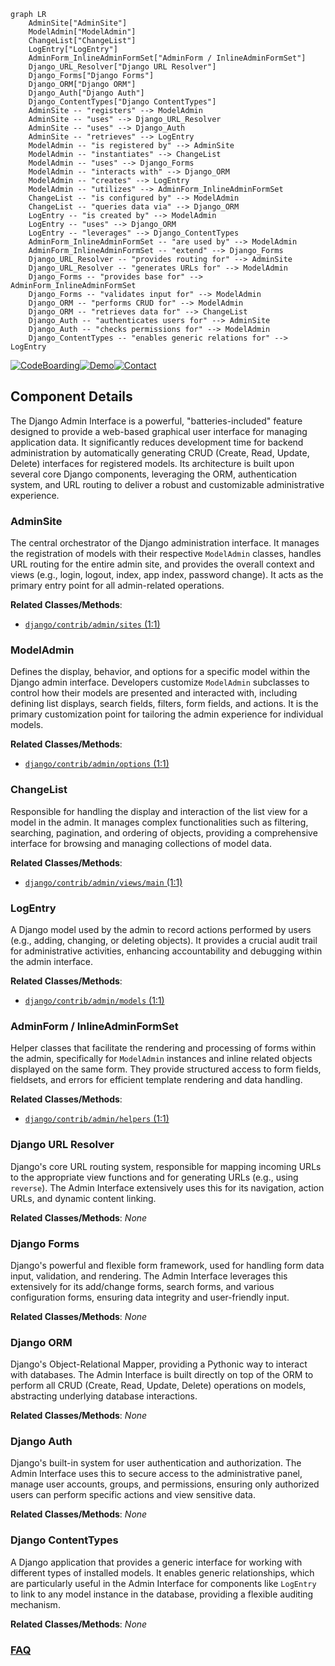```mermaid
graph LR
    AdminSite["AdminSite"]
    ModelAdmin["ModelAdmin"]
    ChangeList["ChangeList"]
    LogEntry["LogEntry"]
    AdminForm_InlineAdminFormSet["AdminForm / InlineAdminFormSet"]
    Django_URL_Resolver["Django URL Resolver"]
    Django_Forms["Django Forms"]
    Django_ORM["Django ORM"]
    Django_Auth["Django Auth"]
    Django_ContentTypes["Django ContentTypes"]
    AdminSite -- "registers" --> ModelAdmin
    AdminSite -- "uses" --> Django_URL_Resolver
    AdminSite -- "uses" --> Django_Auth
    AdminSite -- "retrieves" --> LogEntry
    ModelAdmin -- "is registered by" --> AdminSite
    ModelAdmin -- "instantiates" --> ChangeList
    ModelAdmin -- "uses" --> Django_Forms
    ModelAdmin -- "interacts with" --> Django_ORM
    ModelAdmin -- "creates" --> LogEntry
    ModelAdmin -- "utilizes" --> AdminForm_InlineAdminFormSet
    ChangeList -- "is configured by" --> ModelAdmin
    ChangeList -- "queries data via" --> Django_ORM
    LogEntry -- "is created by" --> ModelAdmin
    LogEntry -- "uses" --> Django_ORM
    LogEntry -- "leverages" --> Django_ContentTypes
    AdminForm_InlineAdminFormSet -- "are used by" --> ModelAdmin
    AdminForm_InlineAdminFormSet -- "extend" --> Django_Forms
    Django_URL_Resolver -- "provides routing for" --> AdminSite
    Django_URL_Resolver -- "generates URLs for" --> ModelAdmin
    Django_Forms -- "provides base for" --> AdminForm_InlineAdminFormSet
    Django_Forms -- "validates input for" --> ModelAdmin
    Django_ORM -- "performs CRUD for" --> ModelAdmin
    Django_ORM -- "retrieves data for" --> ChangeList
    Django_Auth -- "authenticates users for" --> AdminSite
    Django_Auth -- "checks permissions for" --> ModelAdmin
    Django_ContentTypes -- "enables generic relations for" --> LogEntry
```
[![CodeBoarding](https://img.shields.io/badge/Generated%20by-CodeBoarding-9cf?style=flat-square)](https://github.com/CodeBoarding/GeneratedOnBoardings)[![Demo](https://img.shields.io/badge/Try%20our-Demo-blue?style=flat-square)](https://www.codeboarding.org/demo)[![Contact](https://img.shields.io/badge/Contact%20us%20-%20contact@codeboarding.org-lightgrey?style=flat-square)](mailto:contact@codeboarding.org)

## Component Details

The Django Admin Interface is a powerful, "batteries-included" feature designed to provide a web-based graphical user interface for managing application data. It significantly reduces development time for backend administration by automatically generating CRUD (Create, Read, Update, Delete) interfaces for registered models. Its architecture is built upon several core Django components, leveraging the ORM, authentication system, and URL routing to deliver a robust and customizable administrative experience.

### AdminSite
The central orchestrator of the Django administration interface. It manages the registration of models with their respective `ModelAdmin` classes, handles URL routing for the entire admin site, and provides the overall context and views (e.g., login, logout, index, app index, password change). It acts as the primary entry point for all admin-related operations.


**Related Classes/Methods**:

- <a href="https://github.com/django/django/blob/master/django/contrib/admin/sites.py#L1-L1" target="_blank" rel="noopener noreferrer">`django/contrib/admin/sites` (1:1)</a>


### ModelAdmin
Defines the display, behavior, and options for a specific model within the Django admin interface. Developers customize `ModelAdmin` subclasses to control how their models are presented and interacted with, including defining list displays, search fields, filters, form fields, and actions. It is the primary customization point for tailoring the admin experience for individual models.


**Related Classes/Methods**:

- <a href="https://github.com/django/django/blob/master/django/contrib/admin/options.py#L1-L1" target="_blank" rel="noopener noreferrer">`django/contrib/admin/options` (1:1)</a>


### ChangeList
Responsible for handling the display and interaction of the list view for a model in the admin. It manages complex functionalities such as filtering, searching, pagination, and ordering of objects, providing a comprehensive interface for browsing and managing collections of model data.


**Related Classes/Methods**:

- <a href="https://github.com/django/django/blob/master/django/contrib/admin/views/main.py#L1-L1" target="_blank" rel="noopener noreferrer">`django/contrib/admin/views/main` (1:1)</a>


### LogEntry
A Django model used by the admin to record actions performed by users (e.g., adding, changing, or deleting objects). It provides a crucial audit trail for administrative activities, enhancing accountability and debugging within the admin interface.


**Related Classes/Methods**:

- <a href="https://github.com/django/django/blob/master/django/contrib/admin/models.py#L1-L1" target="_blank" rel="noopener noreferrer">`django/contrib/admin/models` (1:1)</a>


### AdminForm / InlineAdminFormSet
Helper classes that facilitate the rendering and processing of forms within the admin, specifically for `ModelAdmin` instances and inline related objects displayed on the same form. They provide structured access to form fields, fieldsets, and errors for efficient template rendering and data handling.


**Related Classes/Methods**:

- <a href="https://github.com/django/django/blob/master/django/contrib/admin/helpers.py#L1-L1" target="_blank" rel="noopener noreferrer">`django/contrib/admin/helpers` (1:1)</a>


### Django URL Resolver
Django's core URL routing system, responsible for mapping incoming URLs to the appropriate view functions and for generating URLs (e.g., using `reverse`). The Admin Interface extensively uses this for its navigation, action URLs, and dynamic content linking.


**Related Classes/Methods**: _None_

### Django Forms
Django's powerful and flexible form framework, used for handling form data input, validation, and rendering. The Admin Interface leverages this extensively for its add/change forms, search forms, and various configuration forms, ensuring data integrity and user-friendly input.


**Related Classes/Methods**: _None_

### Django ORM
Django's Object-Relational Mapper, providing a Pythonic way to interact with databases. The Admin Interface is built directly on top of the ORM to perform all CRUD (Create, Read, Update, Delete) operations on models, abstracting underlying database interactions.


**Related Classes/Methods**: _None_

### Django Auth
Django's built-in system for user authentication and authorization. The Admin Interface uses this to secure access to the administrative panel, manage user accounts, groups, and permissions, ensuring only authorized users can perform specific actions and view sensitive data.


**Related Classes/Methods**: _None_

### Django ContentTypes
A Django application that provides a generic interface for working with different types of installed models. It enables generic relationships, which are particularly useful in the Admin Interface for components like `LogEntry` to link to any model instance in the database, providing a flexible auditing mechanism.


**Related Classes/Methods**: _None_



### [FAQ](https://github.com/CodeBoarding/GeneratedOnBoardings/tree/main?tab=readme-ov-file#faq)